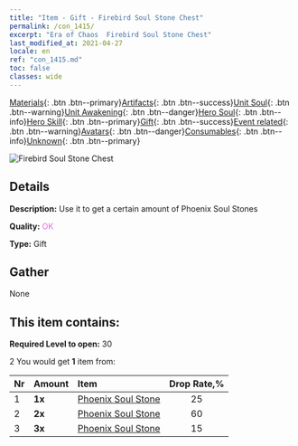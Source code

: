 ```yaml
---
title: "Item - Gift - Firebird Soul Stone Chest"
permalink: /con_1415/
excerpt: "Era of Chaos  Firebird Soul Stone Chest"
last_modified_at: 2021-04-27
locale: en
ref: "con_1415.md"
toc: false
classes: wide
---
```

 [Materials](/Items/){: .btn .btn--primary}[Artifacts](/Items/Artifacts/){: .btn .btn--success}[Unit Soul](/Items/UnitSoul/){: .btn .btn--warning}[Unit Awakening](/Items/UnitAwakening/){: .btn .btn--danger}[Hero Soul](/Items/HeroSoul/){: .btn .btn--info}[Hero Skill](/Items/HeroSkill/){: .btn .btn--primary}[Gift](/Items/Gift/){: .btn .btn--success}[Event related](/Items/Events/){: .btn .btn--warning}[Avatars](/Items/Avatars/){: .btn .btn--danger}[Consumables](/Items/Consumables/){: .btn .btn--info}[Unknown](/Items/Unknown/){: .btn .btn--primary}

 ![Firebird Soul Stone Chest](/images/t/i_907028.png)

## Details
 **Description:** Use it to get a certain amount of Phoenix Soul Stones

 **Quality:** <span style="color: #DA70D6">OK</span>

 **Type:** Gift

## Gather

  None

## This item contains:

 **Required Level to open:** 30

 2 You would get **1** item  from:

  | Nr | Amount |     Item    | Drop Rate,% |
  |:---|:-------|:------------|:---------:|
  | 1 |  **1x** | [Phoenix Soul Stone](/Items/unt_348/) | 25 | 
  | 2 |  **2x** | [Phoenix Soul Stone](/Items/unt_348/) | 60 | 
  | 3 |  **3x** | [Phoenix Soul Stone](/Items/unt_348/) | 15 | 
